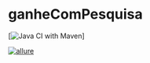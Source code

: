 # ganheComPesquisa

[![Java CI with Maven](https://github.com/JeanHeberth/ganheComPesquisa/actions/workflows/maven.yml/badge.svg)]

[![allure](https://github.com/JeanHeberth/ganheComPesquisa/actions/workflows/allure.yml/badge.svg)](https://github.com/JeanHeberth/ganheComPesquisa/actions/workflows/allure.yml)

